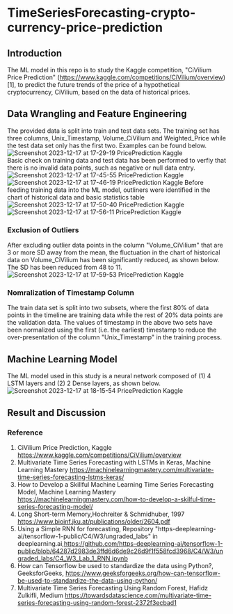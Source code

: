 # TimeSeriesForecasting-crypto-currency-price-prediction
## Introduction
The ML model in this repo is to study the Kaggle competition, "CiVilium Price Prediction" (https://www.kaggle.com/competitions/CiVilium/overview)[1], to predict the future trends of the price of a hypothetical cryptocurrency, CiVilium, based on the data of historical prices. 
## Data Wrangling and Feature Engineering
The provided data is split into train and test data sets. The training set has three columns, Unix_Timestamp, Volume_CiVilium and Weighted_Price while the test data set only has the first two. Examples can be found below.
![Screenshot 2023-12-17 at 17-29-19 PricePrediction Kaggle](https://github.com/ghyh/TimeSeriesForecasting-crypto-currency-price-prediction/assets/30448897/44c46705-e145-45f7-8e26-32e50cc24362)   
Basic check on training data and test data has been performed to verfiy that there is no invalid data points, such as negative or null data entry.
![Screenshot 2023-12-17 at 17-45-55 PricePrediction Kaggle](https://github.com/ghyh/TimeSeriesForecasting-crypto-currency-price-prediction/assets/30448897/b821428e-2944-4d4a-bb01-9bd922f75dd9)   
![Screenshot 2023-12-17 at 17-46-19 PricePrediction Kaggle](https://github.com/ghyh/TimeSeriesForecasting-crypto-currency-price-prediction/assets/30448897/5f872ec2-2c04-454b-90b9-59fa35c34d36)
Before feeding training data into the ML model, outliners were identified in the chart of historical data and basic statistics table
![Screenshot 2023-12-17 at 17-50-40 PricePrediction Kaggle](https://github.com/ghyh/TimeSeriesForecasting-crypto-currency-price-prediction/assets/30448897/2ccacc4a-e9fd-4f38-862f-ac5a4ae0d639)   
![Screenshot 2023-12-17 at 17-56-11 PricePrediction Kaggle](https://github.com/ghyh/TimeSeriesForecasting-crypto-currency-price-prediction/assets/30448897/2ca1257d-bd2a-4234-8bef-b53249ab01d6)   
### Exclusion of Outliers
After excluding outlier data points in the column "Volume_CiVilium" that are 3 or more SD away from the mean, the fluctuation in the chart of historical data on Volume_CiVilium has been significantly reduced, as shown below. The SD has been reduced from 48 to 11.
![Screenshot 2023-12-17 at 17-59-53 PricePrediction Kaggle](https://github.com/ghyh/TimeSeriesForecasting-crypto-currency-price-prediction/assets/30448897/c2e1fdd5-f4ae-4e5a-b8ea-4373916f7bf3)   
### Nomralization of Timestamp Column
The train data set is split into two subsets, where the first 80% of data points in the timeline are training data while the rest of 20% data points are the validation data. The values of timestamp in the above two sets have been normalized using the first (i.e. the earliest) timestamp to reduce the over-presentation of the column "Unix_Timestamp" in the training process.
## Machine Learning Model
The ML model used in this study is a neural network composed of (1) 4 LSTM layers and (2) 2 Dense layers, as shown below.
![Screenshot 2023-12-17 at 18-15-54 PricePrediction Kaggle](https://github.com/ghyh/TimeSeriesForecasting-crypto-currency-price-prediction/assets/30448897/3baff3ff-2e5e-452e-96a3-4ceb2fa3b671)

## Result and Discussion
### Reference
1. CiVilium Price Prediction, Kaggle https://www.kaggle.com/competitions/CiVilium/overview   
2. Multivariate Time Series Forecasting with LSTMs in Keras, Machine Learning Mastery https://machinelearningmastery.com/multivariate-time-series-forecasting-lstms-keras/   
3. How to Develop a Skillful Machine Learning Time Series Forecasting Model, Machine Learning Mastery https://machinelearningmastery.com/how-to-develop-a-skilful-time-series-forecasting-model/   
4. Long Short-term Memory,Hochreiter & Schmidhuber, 1997 https://www.bioinf.jku.at/publications/older/2604.pdf   
5. Using a Simple RNN for forecasting, Repository "https-deeplearning-ai/tensorflow-1-public/C4/W3/ungraded_labs" in deeplearning.ai,https://github.com/https-deeplearning-ai/tensorflow-1-public/blob/64287d2983de3ffd6d6de9c26d9f1f558fcd3968/C4/W3/ungraded_labs/C4_W3_Lab_1_RNN.ipynb   
6. How can Tensorflow be used to standardize the data using Python?, GeeksforGeeks, https://www.geeksforgeeks.org/how-can-tensorflow-be-used-to-standardize-the-data-using-python/   
7. Multivariate Time Series Forecasting Using Random Forest, Hafidz Zulkifli, Medium https://towardsdatascience.com/multivariate-time-series-forecasting-using-random-forest-2372f3ecbad1
